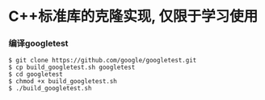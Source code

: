 # C++标准库的克隆实现, 仅限于学习使用

### 编译googletest
```
$ git clone https://github.com/google/googletest.git
$ cp build_googletest.sh googletest
$ cd googletest
$ chmod +x build_googletest.sh
$ ./build_googletest.sh
```
